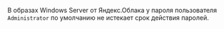 В образах Windows Server от Яндекс.Облака у пароля пользователя `Administrator` по умолчанию не истекает срок действия паролей.
